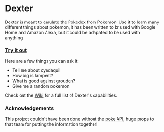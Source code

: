 # Dexter

Dexter is meant to emulate the Pokedex from Pokemon. Use it to learn many different things about pokemon, it has been written to br used with Google Home and Amazon Alexa, but it could be adapated to be used with anything. 

### [Try it out](https://bot.api.ai/eb6dd4da-a542-4f5a-9dcf-29c28d843adc)

Here are a few things you can ask it:

- Tell me about cyndaquil
- How big is lampent?
- What is good against groudon?
- Give me a random pokemon
 
 Check out the [Wiki](https://github.com/mithunm93/dexter/wiki) for a full list of Dexter's capabilities.
 
 ### Acknowledgements
 
This project couldn't have been done without the [poke API](http://pokeapi.co/), huge props to that team for putting the information together!

